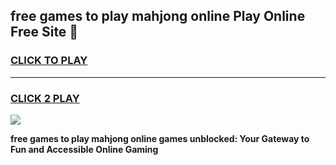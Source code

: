 
## free games to play mahjong online Play Online Free Site 👋
<h3>
<a href="https://download.freeplayer.one?title=free_games_to_play_mahjong_online&ref=21F">CLICK TO PLAY</a></h3>
<hr>

<h3>
<a href="https://download.freeplayer.one?title=free_games_to_play_mahjong_online&ref=21F">CLICK 2 PLAY</a>
  
</h3>

<a href="https://download.freeplayer.one?title=free_games_to_play_mahjong_online&ref=21F"><img src="https://cdnb.artstation.com/p/assets/images/images/032/539/853/original/anto-thomas-button-gif.gif"></a>


**free games to play mahjong online games unblocked: Your Gateway to Fun and Accessible Online Gaming**
